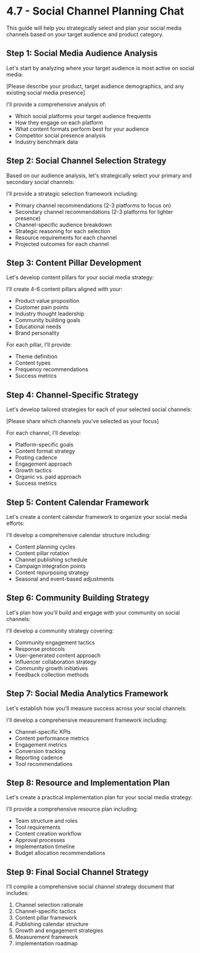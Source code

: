 # 4.7 - Social Channel Planning Chat

This guide will help you strategically select and plan your social media channels based on your target audience and product category.

## Step 1: Social Media Audience Analysis

Let's start by analyzing where your target audience is most active on social media:

[Please describe your product, target audience demographics, and any existing social media presence]

I'll provide a comprehensive analysis of:
- Which social platforms your target audience frequents
- How they engage on each platform
- What content formats perform best for your audience
- Competitor social presence analysis
- Industry benchmark data

## Step 2: Social Channel Selection Strategy

Based on our audience analysis, let's strategically select your primary and secondary social channels:

I'll provide a strategic selection framework including:
- Primary channel recommendations (2-3 platforms to focus on)
- Secondary channel recommendations (2-3 platforms for lighter presence)
- Channel-specific audience breakdown
- Strategic reasoning for each selection
- Resource requirements for each channel
- Projected outcomes for each channel

## Step 3: Content Pillar Development

Let's develop content pillars for your social media strategy:

I'll create 4-6 content pillars aligned with your:
- Product value proposition
- Customer pain points
- Industry thought leadership
- Community building goals
- Educational needs
- Brand personality

For each pillar, I'll provide:
- Theme definition
- Content types
- Frequency recommendations
- Success metrics

## Step 4: Channel-Specific Strategy

Let's develop tailored strategies for each of your selected social channels:

[Please share which channels you've selected as your focus]

For each channel, I'll develop:
- Platform-specific goals
- Content format strategy
- Posting cadence
- Engagement approach
- Growth tactics
- Organic vs. paid approach
- Success metrics

## Step 5: Content Calendar Framework

Let's create a content calendar framework to organize your social media efforts:

I'll develop a comprehensive calendar structure including:
- Content planning cycles
- Content pillar rotation
- Channel publishing schedule
- Campaign integration points
- Content repurposing strategy
- Seasonal and event-based adjustments

## Step 6: Community Building Strategy

Let's plan how you'll build and engage with your community on social channels:

I'll develop a community strategy covering:
- Community engagement tactics
- Response protocols
- User-generated content approach
- Influencer collaboration strategy
- Community growth initiatives
- Feedback collection methods

## Step 7: Social Media Analytics Framework

Let's establish how you'll measure success across your social channels:

I'll develop a comprehensive measurement framework including:
- Channel-specific KPIs
- Content performance metrics
- Engagement metrics
- Conversion tracking
- Reporting cadence
- Tool recommendations

## Step 8: Resource and Implementation Plan

Let's create a practical implementation plan for your social media strategy:

I'll provide a comprehensive resource plan including:
- Team structure and roles
- Tool requirements
- Content creation workflow
- Approval processes
- Implementation timeline
- Budget allocation recommendations

## Step 9: Final Social Channel Strategy

I'll compile a comprehensive social channel strategy document that includes:
1. Channel selection rationale
2. Channel-specific tactics
3. Content pillar framework
4. Publishing calendar structure
5. Growth and engagement strategies
6. Measurement framework
7. Implementation roadmap 